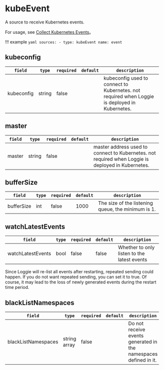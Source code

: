 # kubeEvent

A source to receive Kubernetes events.

For usage, see [Collect Kubernetes Events](../../user-guide/../../user-guide/use-in-kubernetes/kube-event-source.md)。

!!! example
    ```yaml
    sources:
    - type: kubeEvent
      name: event
    ```

## kubeconfig

|    `field`   |    `type`    |  `required`  |  `default`  |  `description`  |
| ---------- | ----------- | ----------- | --------- | -------- |
| kubeconfig | string  |    false    |     | kubeconfig used to connect to Kubernetes. not required when Loggie is deployed in Kubernetes. |


## master

|    `field`   |    `type`    |  `required`  |  `default`  |  `description`  |
| ---------- | ----------- | ----------- | --------- | -------- |
| master | string  |    false    |      | master address used to connect to Kubernetes. not required when Loggie is deployed in Kubernetes. |


## bufferSize

|    `field`   |    `type`    |  `required`  |  `default`  |  `description`  |
| ---------- | ----------- | ----------- | --------- | -------- |
| bufferSize | int  |    false    |    1000  | The size of the listening queue, the minimum is 1. |

## watchLatestEvents

|    `field`   |    `type`    |  `required`  |  `default`  |  `description`  |
| ---------- | ----------- | ----------- | --------- | -------- |
| watchLatestEvents | bool  |    false    |    false  | Whether to only listen to the latest events |

Since Loggie will re-list all events after restarting, repeated sending could happen. If you do not want repeated sending, you can set it to true. Of course, it may lead to the loss of newly generated events during the restart time period.

## blackListNamespaces

|    `field`   |    `type`    |  `required`  |  `default`  |  `description`  |
| ---------- | ----------- | ----------- | --------- | -------- |
| blackListNamespaces | string array  |    false    |      | Do not receive events generated in the namespaces defined in it. |
